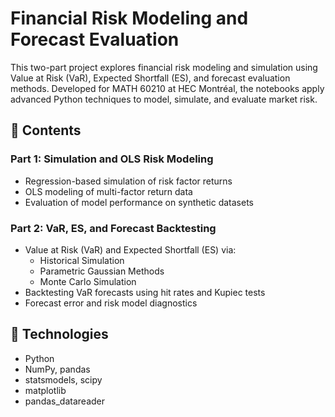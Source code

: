 # Financial Risk Modeling and Forecast Evaluation

This two-part project explores financial risk modeling and simulation using Value at Risk (VaR), Expected Shortfall (ES), and forecast evaluation methods. Developed for MATH 60210 at HEC Montréal, the notebooks apply advanced Python techniques to model, simulate, and evaluate market risk.

## 📘 Contents

### Part 1: Simulation and OLS Risk Modeling
- Regression-based simulation of risk factor returns
- OLS modeling of multi-factor return data
- Evaluation of model performance on synthetic datasets

### Part 2: VaR, ES, and Forecast Backtesting
- Value at Risk (VaR) and Expected Shortfall (ES) via:
  - Historical Simulation
  - Parametric Gaussian Methods
  - Monte Carlo Simulation
- Backtesting VaR forecasts using hit rates and Kupiec tests
- Forecast error and risk model diagnostics

## 🔧 Technologies

- Python
- NumPy, pandas
- statsmodels, scipy
- matplotlib
- pandas_datareader
